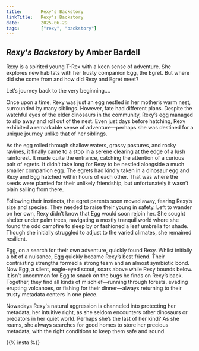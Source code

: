 ```yaml
---
title:       Rexy's Backstory
linkTitle:   Rexy's Backstory
date:        2025-06-29
tags:        ["rexy", "backstory"]
---
```


## _Rexy's Backstory_ by Amber Bardell

Rexy is a spirited young T-Rex with a keen sense of adventure. She explores new habitats with her trusty companion Egg, the Egret. But where did she come from and how did Rexy and Egret meet?

Let’s journey back to the very beginning....

Once upon a time, Rexy was just an egg nestled in her mother’s warm nest, surrounded by many siblings. However, fate had different plans. 
Despite the watchful eyes of the elder dinosaurs in the community, Rexy’s egg managed to slip away and roll out of the nest. Even just days before hatching, Rexy exhibited a remarkable sense of adventure—perhaps she was destined for a unique journey unlike that of her siblings.

As the egg rolled through shallow waters, grassy pastures, and rocky ravines, it finally came to a stop in a serene clearing at the edge of a lush rainforest. It made quite the entrance, catching the attention of a curious pair of egrets. It didn’t take long for Rexy to be nestled alongside a much smaller companion egg. The egrets had kindly taken in a dinosaur egg and Rexy and Egg hatched within hours of each other. That was where the seeds were planted for their unlikely friendship, but unfortunately it wasn’t plain sailing from there. 

Following their instincts, the egret parents soon moved away, fearing Rexy’s size and species. They needed to raise their young in safety. Left to wander on her own, Rexy didn’t know that Egg would soon rejoin her. She sought shelter under palm trees, navigating a mostly tranquil world where she found the odd campfire to sleep by or fashioned a leaf umbrella for shade. Though she initially struggled to adjust to the varied climates, she remained resilient.

Egg, on a search for their own adventure, quickly found Rexy. Whilst initially a bit of a nuisance, Egg quickly became Rexy’s best friend. Their contrasting strengths formed a strong team and an almost symbiotic bond. Now Egg, a silent, eagle-eyed scout, soars above while Rexy bounds below. It isn’t uncommon for Egg to snack on the bugs he finds on Rexy’s back. Together, they find all kinds of mischief—running through forests, evading erupting volcanoes, or fishing for their dinner—always returning to their trusty metadata centers in one piece.

Nowadays Rexy's natural aggression is channeled into protecting her metadata, her intuitive right, as she seldom encounters other dinosaurs or predators in her quiet world. Perhaps she’s the last of her kind? As she roams, she always searches for good homes to store her precious metadata, with the right conditions to keep them safe and sound.


{{% insta %}}

[Amber Bardell]:  https://www.amberbardell.com